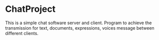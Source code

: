 # ChatProject
This is a simple chat software server and client. Program to achieve the transmission for text, documents, expressions, voices message between different clients.
